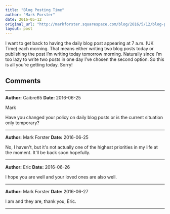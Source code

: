 ```yaml
---
title: "Blog Posting Time"
author: "Mark Forster"
date: 2016-05-12
original_url: "http://markforster.squarespace.com/blog/2016/5/12/blog-posting-time.html"
layout: post
---
```


I want to get back to having the daily blog post appearing at 7 a.m. (UK Time) each morning. That means either writing two blog posts today or publishing the post I’m writing today tomorrow morning. Naturally since I’m too lazy to write two posts in one day I’ve chosen the second option. So this is all you’re getting today. Sorry!


## Comments

---

**Author:** Caibre65
**Date:** 2016-06-25

Mark  
  
Have you changed your policy on daily blog posts or is the current situation only temporary?

---

**Author:** Mark Forster
**Date:** 2016-06-25

No, I haven't, but it's not actually one of the highest priorities in my life at the moment. It'll be back soon hopefully.

---

**Author:** Eric
**Date:** 2016-06-26

I hope you are well and your loved ones are also well.

---

**Author:** Mark Forster
**Date:** 2016-06-27

I am and they are, thank you, Eric.

---
